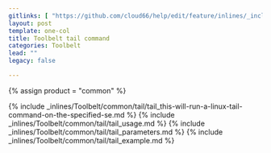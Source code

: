 ```yaml
---
gitlinks: [ "https://github.com/cloud66/help/edit/feature/inlines/_includes/_inlines/Toolbelt/common/tail/tail_this-will-run-a-linux-tail-command-on-the-specified-se.md", "https://github.com/cloud66/help/edit/feature/inlines/_includes/_inlines/Toolbelt/common/tail/tail_usage.md", "https://github.com/cloud66/help/edit/feature/inlines/_includes/_inlines/Toolbelt/common/tail/tail_parameters.md", "https://github.com/cloud66/help/edit/feature/inlines/_includes/_inlines/Toolbelt/common/tail/tail_example.md" ]
layout: post
template: one-col
title: Toolbelt tail command
categories: Toolbelt
lead: ""
legacy: false

---
```

{% assign product = "common" %}

{% include _inlines/Toolbelt/common/tail/tail_this-will-run-a-linux-tail-command-on-the-specified-se.md %}
{% include _inlines/Toolbelt/common/tail/tail_usage.md %}
{% include _inlines/Toolbelt/common/tail/tail_parameters.md %}
{% include _inlines/Toolbelt/common/tail/tail_example.md %}
